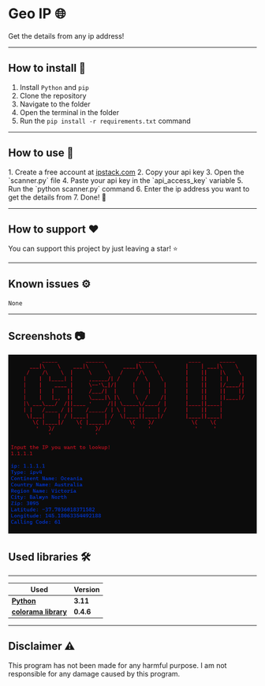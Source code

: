 <h1>Geo IP 🌐</h1>
<p>Get the details from any ip address!</p>

---

<h2>How to install 🚀</h2>

1. Install `Python` and `pip`
2. Clone the repository
3. Navigate to the folder
4. Open the terminal in the folder
5. Run the `pip install -r requirements.txt` command

---

<h2>How to use 📝</h2>
1. Create a free account at <a href="https://ipstack.com/">ipstack.com</a>
2. Copy your api key
3. Open the `scanner.py` file
4. Paste your api key in the `api_access_key` variable
5. Run the `python scanner.py` command
6. Enter the ip address you want to get the details from
7. Done! 🎉

---

<h2>How to support ❤️</h2>

You can support this project by just leaving a star! ⭐

---

<h2>Known issues ⚙️</h2>

`None`

---

<h2>Screenshots 📷</h2>

![img.png](img.png)

<h2>Used libraries 🛠️</h2>

---

| **Used**                                                                       | **Version** |
|--------------------------------------------------------------------------------|-------------|
| **<a href="https://www.python.org/downloads/release/python-3113/">Python</a>** | **3.11**    |
| **<a href="https://pypi.org/project/colorama/">colorama library</a>**          | **0.4.6**   |

---

<h2>Disclaimer ⚠️</h2>
This program has not been made for any harmful purpose. I am not responsible for any damage caused by this program.
